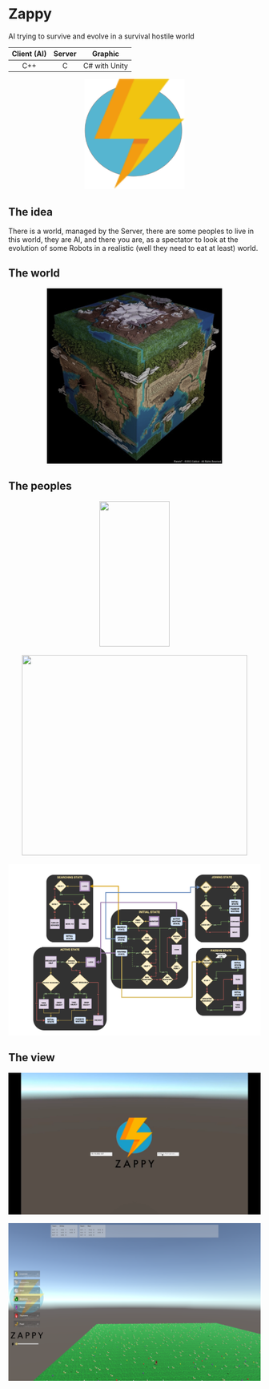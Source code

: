 # Zappy

AI trying to survive and evolve in a survival hostile world
<p align="center">

| Client (AI)   | Server        | Graphic      |
|:-------------:|:-------------:|:------------:|
| C++           | C             | C# with Unity|

</p>

<p align="center"> 
<img src="Documentation/images/ZappyLogo.png" width="200" height="220">
</p>

## The idea
There is a world, managed by the Server, there are some peoples to live in this world, they are AI, and there you are, as a spectator to look at the evolution of some Robots in a realistic (well they need to eat at least) world.

## The world
<p align="center"> 
<img src="Documentation/images/world.png" width="350" height="350">
</p>



## The peoples
<p align="center"> 
<img src="Documentation/images/robot2.png" width="140" height="290">
</p>
<p align="center"> 
<img src="Documentation/images/AIDiagram.png" width="450" height="400">
</p>
<p align="center"> 
<img src="Documentation/images/AIStates.png">
</p>

## The view
<p align="center"> 
<img src="Documentation/images/menu.png">
</p>
<p align="center"> 
<img src="Documentation/images/view.png">
</p>

